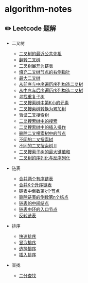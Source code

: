 # algorithm-notes

## :pencil2: Leetcode 题解

- 二叉树
  - [二叉树的最近公共先祖](https://github.com/CheneyKwok/algorithm-notes/blob/main/notes/二叉树/二叉树的最近公共先祖.md)
  - [翻转二叉树](https://github.com/CheneyKwok/algorithm-notes/blob/main/notes/二叉树/翻转二叉树.md)
  - [二叉树展开为链表](https://github.com/CheneyKwok/algorithm-notes/blob/main/notes/二叉树/二叉树展开为链表.md)
  - [填充二叉树节点的右侧指针](https://github.com/CheneyKwok/algorithm-notes/blob/main/notes/二叉树/填充二叉树节点的右侧指针.md)
  - [最大二叉树](https://github.com/CheneyKwok/algorithm-notes/blob/main/notes/二叉树/最大二叉树.md)
  - [从前序与中序遍历序列构造二叉树](https://github.com/CheneyKwok/algorithm-notes/blob/main/notes/二叉树/从前序与中序遍历序列构造二叉树.md)
  - [从中序与后序遍历序列构造二叉树](https://github.com/CheneyKwok/algorithm-notes/blob/main/notes/二叉树/从中序与后序遍历序列构造二叉树.md)
  - [寻找重复子树](https://github.com/CheneyKwok/algorithm-notes/blob/main/notes/二叉树/寻找重复子树.md)
  - [二叉搜索树中第K小的元素](https://github.com/CheneyKwok/algorithm-notes/blob/main/notes/二叉树/二叉搜索树中第k小的元素.md)
  - [二叉搜索树转换为累加树](https://github.com/CheneyKwok/algorithm-notes/blob/main/notes/二叉树/二叉搜索树转换为累加树.md)
  - [验证二叉搜索树](https://github.com/CheneyKwok/algorithm-notes/blob/main/notes/二叉树/验证二叉搜索树.md)
  - [二叉搜索树中的搜索](https://github.com/CheneyKwok/algorithm-notes/blob/main/notes/二叉树/二叉搜索树中的搜索.md)
  - [二叉搜索树中的插入操作](https://github.com/CheneyKwok/algorithm-notes/blob/main/notes/二叉树/二叉搜索树中的插入操作.md)
  - [删除二叉搜索树中的节点](https://github.com/CheneyKwok/algorithm-notes/blob/main/notes/二叉树/删除二叉搜索树中的节点.md)
  - [不同的二叉搜索树](https://github.com/CheneyKwok/algorithm-notes/blob/main/notes/二叉树/不同的二叉搜索树.md)
  - [不同的二叉搜索树 II](https://github.com/CheneyKwok/algorithm-notes/blob/main/notes/二叉树/不同的二叉搜索树%20II.md)
  - [二叉搜索子树的最大键值和](https://github.com/CheneyKwok/algorithm-notes/blob/main/notes/二叉树/二叉搜索子树的最大键值和.md)
  - [二叉树的序列化与反序列化](https://github.com/CheneyKwok/algorithm-notes/blob/main/notes/二叉树/二叉树的序列化与反序列化.md)
- 链表
  - [合并两个有序链表](https://github.com/CheneyKwok/algorithm-notes/blob/main/notes/链表/合并两个有序链表.md)
  - [合并K个升序链表](https://github.com/CheneyKwok/algorithm-notes/blob/main/notes/链表/合并K个升序链表.md)
  - [链表中倒数第k个节点](https://github.com/CheneyKwok/algorithm-notes/blob/main/notes/链表/链表中倒数第k个节点.md)
  - [删除链表的倒数第n个结点](https://github.com/CheneyKwok/algorithm-notes/blob/main/notes/链表/删除链表的倒数第n个结点.md)
  - [链表的中间结点](https://github.com/CheneyKwok/algorithm-notes/blob/main/notes/链表/链表的中间结点.md)
  - [链表中环的入口节点](https://github.com/CheneyKwok/algorithm-notes/blob/main/notes/链表/链表中环的入口节点.md)
  - [反转链表](https://github.com/CheneyKwok/algorithm-notes/blob/main/notes/链表/反转链表.md)

- 排序
  - [快速排序](https://github.com/CheneyKwok/algorithm-notes/blob/main/notes/排序/快速排序.md)
  - [冒泡排序](https://github.com/CheneyKwok/algorithm-notes/blob/main/notes/排序/冒泡排序.md)
  - [选择排序](https://github.com/CheneyKwok/algorithm-notes/blob/main/notes/排序/选择排序.md)
  - [插入排序](https://github.com/CheneyKwok/algorithm-notes/blob/main/notes/排序/插入排序.md)

- 查找
  - [二分查找](https://github.com/CheneyKwok/algorithm-notes/blob/main/notes/查找/二分查找.md)